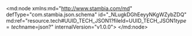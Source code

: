 <?xml version="1.0" encoding="UTF-8"?>
<md:node xmlns:md="http://www.stambia.com/md" defType="com.stambia.json.schema" id="_NLugkDGhEeyyNKgWZybZDQ" md:ref="resource.tech#UUID_TECH_JSON1?fileId=UUID_TECH_JSON1$type=tech$name=json?" internalVersion="v1.0.0">
  <node defType="com.stambia.json.rootObject" id="_NQrSADGhEeyyNKgWZybZDQ" name="Ventes">
    <attribute defType="com.stambia.json.rootObject.encoding" id="_NQ-M8DGhEeyyNKgWZybZDQ" value="UTF-8"/>
    <attribute defType="com.stambia.json.rootObject.reverseURLPath" id="_NRETkDGhEeyyNKgWZybZDQ"/>
    <attribute defType="com.stambia.json.rootObject.reverseFilePath" id="_NRETkTGhEeyyNKgWZybZDQ" value="D:\Fichiers\POC\Boulanger\Ventes.json"/>
    <node defType="com.stambia.json.object" id="_URx9RDGhEeyyNKgWZybZDQ" name="enhancedSale" position="1">
      <node defType="com.stambia.json.value" id="_URx9RTGhEeyyNKgWZybZDQ" name="transactionSiteId" position="1">
        <attribute defType="com.stambia.json.value.type" id="_URx9RjGhEeyyNKgWZybZDQ" value="string"/>
      </node>
      <node defType="com.stambia.json.value" id="_URx9RzGhEeyyNKgWZybZDQ" name="saleId" position="2">
        <attribute defType="com.stambia.json.value.type" id="_URx9SDGhEeyyNKgWZybZDQ" value="string"/>
      </node>
      <node defType="com.stambia.json.value" id="_URx9STGhEeyyNKgWZybZDQ" name="transactionOrigin" position="3">
        <attribute defType="com.stambia.json.value.type" id="_URx9SjGhEeyyNKgWZybZDQ" value="string"/>
      </node>
      <node defType="com.stambia.json.array" id="_URx9SzGhEeyyNKgWZybZDQ" name="deliveryDestinations" position="4">
        <node defType="com.stambia.json.object" id="_URx9TDGhEeyyNKgWZybZDQ" name="item" position="1">
          <node defType="com.stambia.json.object" id="_URx9TTGhEeyyNKgWZybZDQ" name="address" position="1">
            <node defType="com.stambia.json.value" id="_URx9TjGhEeyyNKgWZybZDQ" name="addressCountry" position="1">
              <attribute defType="com.stambia.json.value.type" id="_URx9TzGhEeyyNKgWZybZDQ" value="string"/>
            </node>
            <node defType="com.stambia.json.value" id="_URx9UDGhEeyyNKgWZybZDQ" name="cityCode" position="2">
              <attribute defType="com.stambia.json.value.type" id="_URx9UTGhEeyyNKgWZybZDQ" value="string"/>
            </node>
            <node defType="com.stambia.json.value" id="_URx9UjGhEeyyNKgWZybZDQ" name="givenName" position="3">
              <attribute defType="com.stambia.json.value.type" id="_URx9UzGhEeyyNKgWZybZDQ" value="string"/>
            </node>
            <node defType="com.stambia.json.value" id="_URx9VDGhEeyyNKgWZybZDQ" name="postalCode" position="4">
              <attribute defType="com.stambia.json.value.type" id="_URx9VTGhEeyyNKgWZybZDQ" value="string"/>
            </node>
            <node defType="com.stambia.json.value" id="_URx9VjGhEeyyNKgWZybZDQ" name="streetAddress" position="5">
              <attribute defType="com.stambia.json.value.type" id="_URx9VzGhEeyyNKgWZybZDQ" value="string"/>
            </node>
            <node defType="com.stambia.json.value" id="_URx9WDGhEeyyNKgWZybZDQ" name="familyName" position="60">
              <attribute defType="com.stambia.json.value.type" id="_URx9WTGhEeyyNKgWZybZDQ" value="string"/>
            </node>
            <node defType="com.stambia.json.value" id="_URx9WjGhEeyyNKgWZybZDQ" name="addressLocality" position="7">
              <attribute defType="com.stambia.json.value.type" id="_URx9WzGhEeyyNKgWZybZDQ" value="string"/>
            </node>
          </node>
          <node defType="com.stambia.json.value" id="_URx9XDGhEeyyNKgWZybZDQ" name="deliveryDestLineId" position="2">
            <attribute defType="com.stambia.json.value.type" id="_URx9XTGhEeyyNKgWZybZDQ" value="number"/>
          </node>
          <node defType="com.stambia.json.value" id="_URx9XjGhEeyyNKgWZybZDQ" name="siteId" position="3">
            <attribute defType="com.stambia.json.value.type" id="_URx9XzGhEeyyNKgWZybZDQ" value="string"/>
          </node>
        </node>
      </node>
      <node defType="com.stambia.json.value" id="_URx9YDGhEeyyNKgWZybZDQ" name="number" position="5">
        <attribute defType="com.stambia.json.value.type" id="_URx9YTGhEeyyNKgWZybZDQ" value="string"/>
      </node>
      <node defType="com.stambia.json.object" id="_URx9YjGhEeyyNKgWZybZDQ" name="audit" position="6">
        <node defType="com.stambia.json.value" id="_URx9YzGhEeyyNKgWZybZDQ" name="creationDate" position="1">
          <attribute defType="com.stambia.json.value.type" id="_URx9ZDGhEeyyNKgWZybZDQ" value="string"/>
        </node>
      </node>
      <node defType="com.stambia.json.value" id="_URx9ZTGhEeyyNKgWZybZDQ" name="sequenceNumber" position="7">
        <attribute defType="com.stambia.json.value.type" id="_URx9ZjGhEeyyNKgWZybZDQ" value="number"/>
      </node>
      <node defType="com.stambia.json.value" id="_URx9ZzGhEeyyNKgWZybZDQ" name="creationSiteId" position="8">
        <attribute defType="com.stambia.json.value.type" id="_URx9aDGhEeyyNKgWZybZDQ" value="string"/>
      </node>
      <node defType="com.stambia.json.value" id="_URx9aTGhEeyyNKgWZybZDQ" name="deviceOrigin" position="9">
        <attribute defType="com.stambia.json.value.type" id="_URx9ajGhEeyyNKgWZybZDQ" value="string"/>
      </node>
      <node defType="com.stambia.json.value" id="_URx9azGhEeyyNKgWZybZDQ" name="creationDate" position="10">
        <attribute defType="com.stambia.json.value.type" id="_URx9bDGhEeyyNKgWZybZDQ" value="string"/>
      </node>
      <node defType="com.stambia.json.array" id="_URx9bTGhEeyyNKgWZybZDQ" name="items" position="11">
        <node defType="com.stambia.json.object" id="_URx9bjGhEeyyNKgWZybZDQ" name="item" position="1">
          <node defType="com.stambia.json.value" id="_URx9bzGhEeyyNKgWZybZDQ" name="priceWithVat" position="1">
            <attribute defType="com.stambia.json.value.type" id="_URx9cDGhEeyyNKgWZybZDQ" value="number"/>
          </node>
          <node defType="com.stambia.json.value" id="_URx9cTGhEeyyNKgWZybZDQ" name="itemLineId" position="2">
            <attribute defType="com.stambia.json.value.type" id="_URx9cjGhEeyyNKgWZybZDQ" value="number"/>
          </node>
          <node defType="com.stambia.json.object" id="_URx9czGhEeyyNKgWZybZDQ" name="loyaltyCheck" position="3">
            <node defType="com.stambia.json.value" id="_URx9dDGhEeyyNKgWZybZDQ" name="validationStatus" position="1">
              <attribute defType="com.stambia.json.value.type" id="_URx9dTGhEeyyNKgWZybZDQ" value="boolean"/>
            </node>
          </node>
          <node defType="com.stambia.json.object" id="_URx9djGhEeyyNKgWZybZDQ" name="audit" position="4">
            <node defType="com.stambia.json.value" id="_URx9dzGhEeyyNKgWZybZDQ" name="creationDate" position="1">
              <attribute defType="com.stambia.json.value.type" id="_URx9eDGhEeyyNKgWZybZDQ" value="string"/>
            </node>
          </node>
          <node defType="com.stambia.json.object" id="_URx9eTGhEeyyNKgWZybZDQ" name="delivery" position="5">
            <node defType="com.stambia.json.array" id="_URx9ejGhEeyyNKgWZybZDQ" name="packages" position="1">
              <node defType="com.stambia.json.object" id="_URx9ezGhEeyyNKgWZybZDQ" name="item" position="1"/>
            </node>
          </node>
          <node defType="com.stambia.json.object" id="_URx9fDGhEeyyNKgWZybZDQ" name="product" position="6">
            <node defType="com.stambia.json.array" id="_URx9fTGhEeyyNKgWZybZDQ" name="skus" position="1">
              <node defType="com.stambia.json.object" id="_URx9fjGhEeyyNKgWZybZDQ" name="item" position="1">
                <node defType="com.stambia.json.value" id="_URx9fzGhEeyyNKgWZybZDQ" name="pimId" position="1">
                  <attribute defType="com.stambia.json.value.type" id="_URx9gDGhEeyyNKgWZybZDQ" value="string"/>
                </node>
                <node defType="com.stambia.json.object" id="_URx9gTGhEeyyNKgWZybZDQ" name="businessData" position="2">
                  <node defType="com.stambia.json.value" id="_URx9gjGhEeyyNKgWZybZDQ" name="sparePartsLabel" position="1">
                    <attribute defType="com.stambia.json.value.type" id="_URx9gzGhEeyyNKgWZybZDQ" value="string"/>
                  </node>
                  <node defType="com.stambia.json.value" id="_URx9hDGhEeyyNKgWZybZDQ" name="nationalReleaseDate" position="2">
                    <attribute defType="com.stambia.json.value.type" id="_URx9hTGhEeyyNKgWZybZDQ" value="string"/>
                  </node>
                  <node defType="com.stambia.json.array" id="_URx9hjGhEeyyNKgWZybZDQ" name="eans" position="3">
                    <node defType="com.stambia.json.value" id="_URx9hzGhEeyyNKgWZybZDQ" name="item" position="1">
                      <attribute defType="com.stambia.json.value.type" id="_URx9iDGhEeyyNKgWZybZDQ" value="string"/>
                    </node>
                  </node>
                  <node defType="com.stambia.json.value" id="_URx9iTGhEeyyNKgWZybZDQ" name="forcedMargin" position="4">
                    <attribute defType="com.stambia.json.value.type" id="_URx9ijGhEeyyNKgWZybZDQ" value="number"/>
                  </node>
                  <node defType="com.stambia.json.value" id="_URx9izGhEeyyNKgWZybZDQ" name="multiImplantation" position="5">
                    <attribute defType="com.stambia.json.value.type" id="_URx9jDGhEeyyNKgWZybZDQ" value="boolean"/>
                  </node>
                  <node defType="com.stambia.json.array" id="_URx9jTGhEeyyNKgWZybZDQ" name="channels" position="6">
                    <node defType="com.stambia.json.object" id="_URx9jjGhEeyyNKgWZybZDQ" name="item" position="1">
                      <node defType="com.stambia.json.value" id="_URx9jzGhEeyyNKgWZybZDQ" name="priceLowerBound" position="1">
                        <attribute defType="com.stambia.json.value.type" id="_URx9kDGhEeyyNKgWZybZDQ" value="number"/>
                      </node>
                      <node defType="com.stambia.json.value" id="_URx9kTGhEeyyNKgWZybZDQ" name="code" position="2">
                        <attribute defType="com.stambia.json.value.type" id="_URx9kjGhEeyyNKgWZybZDQ" value="string"/>
                      </node>
                      <node defType="com.stambia.json.value" id="_URx9kzGhEeyyNKgWZybZDQ" name="solovinaExclusion" position="3">
                        <attribute defType="com.stambia.json.value.type" id="_URx9lDGhEeyyNKgWZybZDQ" value="boolean"/>
                      </node>
                      <node defType="com.stambia.json.value" id="_URx9lTGhEeyyNKgWZybZDQ" name="assortmentLevel" position="4">
                        <attribute defType="com.stambia.json.value.type" id="_URx9ljGhEeyyNKgWZybZDQ" value="string"/>
                      </node>
                      <node defType="com.stambia.json.value" id="_URx9lzGhEeyyNKgWZybZDQ" name="productStatus" position="5">
                        <attribute defType="com.stambia.json.value.type" id="_URx9mDGhEeyyNKgWZybZDQ" value="string"/>
                      </node>
                      <node defType="com.stambia.json.value" id="_URx9mTGhEeyyNKgWZybZDQ" name="salesStatus" position="6">
                        <attribute defType="com.stambia.json.value.type" id="_URx9mjGhEeyyNKgWZybZDQ" value="string"/>
                      </node>
                      <node defType="com.stambia.json.value" id="_URx9mzGhEeyyNKgWZybZDQ" name="startSellingDate" position="7">
                        <attribute defType="com.stambia.json.value.type" id="_URx9nDGhEeyyNKgWZybZDQ" value="string"/>
                      </node>
                      <node defType="com.stambia.json.value" id="_URx9nTGhEeyyNKgWZybZDQ" name="priceUpperBound" position="8">
                        <attribute defType="com.stambia.json.value.type" id="_URx9njGhEeyyNKgWZybZDQ" value="number"/>
                      </node>
                      <node defType="com.stambia.json.value" id="_URx9nzGhEeyyNKgWZybZDQ" name="logisticCode" position="9">
                        <attribute defType="com.stambia.json.value.type" id="_URx9oDGhEeyyNKgWZybZDQ" value="string"/>
                      </node>
                      <node defType="com.stambia.json.object" id="_URx9oTGhEeyyNKgWZybZDQ" name="commercialEvent" position="10">
                        <node defType="com.stambia.json.value" id="_URx9ojGhEeyyNKgWZybZDQ" name="commercialEventFlag" position="1">
                          <attribute defType="com.stambia.json.value.type" id="_URx9ozGhEeyyNKgWZybZDQ" value="boolean"/>
                        </node>
                      </node>
                      <node defType="com.stambia.json.value" id="_URx9pDGhEeyyNKgWZybZDQ" name="reducedVATCandidate" position="11">
                        <attribute defType="com.stambia.json.value.type" id="_URx9pTGhEeyyNKgWZybZDQ" value="boolean"/>
                      </node>
                    </node>
                  </node>
                  <node defType="com.stambia.json.value" id="_URx9pjGhEeyyNKgWZybZDQ" name="firstVendorReference" position="7">
                    <attribute defType="com.stambia.json.value.type" id="_URx9pzGhEeyyNKgWZybZDQ" value="string"/>
                  </node>
                </node>
                <node defType="com.stambia.json.object" id="_URx9qDGhEeyyNKgWZybZDQ" name="label" position="3">
                  <node defType="com.stambia.json.value" id="_URx9qTGhEeyyNKgWZybZDQ" name="fr_FR" position="1">
                    <attribute defType="com.stambia.json.value.type" id="_URx9qjGhEeyyNKgWZybZDQ" value="string"/>
                  </node>
                </node>
                <node defType="com.stambia.json.object" id="_URx9qzGhEeyyNKgWZybZDQ" name="commercialLabel" position="4">
                  <node defType="com.stambia.json.value" id="_URx9rDGhEeyyNKgWZybZDQ" name="fr_FR" position="1">
                    <attribute defType="com.stambia.json.value.type" id="_URx9rTGhEeyyNKgWZybZDQ" value="string"/>
                  </node>
                </node>
                <node defType="com.stambia.json.value" id="_URx9rjGhEeyyNKgWZybZDQ" name="skuId" position="5">
                  <attribute defType="com.stambia.json.value.type" id="_URx9rzGhEeyyNKgWZybZDQ" value="string"/>
                </node>
                <node defType="com.stambia.json.value" id="_URx9sDGhEeyyNKgWZybZDQ" name="sapId" position="6">
                  <attribute defType="com.stambia.json.value.type" id="_URx9sTGhEeyyNKgWZybZDQ" value="string"/>
                </node>
              </node>
            </node>
            <node defType="com.stambia.json.object" id="_URx9sjGhEeyyNKgWZybZDQ" name="merchant" position="2">
              <node defType="com.stambia.json.value" id="_URx9szGhEeyyNKgWZybZDQ" name="merchantId" position="1">
                <attribute defType="com.stambia.json.value.type" id="_URx9tDGhEeyyNKgWZybZDQ" value="string"/>
              </node>
              <node defType="com.stambia.json.value" id="_URx9tTGhEeyyNKgWZybZDQ" name="label" position="2">
                <attribute defType="com.stambia.json.value.type" id="_URx9tjGhEeyyNKgWZybZDQ" value="string"/>
              </node>
            </node>
            <node defType="com.stambia.json.value" id="_URx9tzGhEeyyNKgWZybZDQ" name="type" position="3">
              <attribute defType="com.stambia.json.value.type" id="_URx9uDGhEeyyNKgWZybZDQ" value="string"/>
            </node>
            <node defType="com.stambia.json.value" id="_URx9uTGhEeyyNKgWZybZDQ" name="salesOrganization" position="4">
              <attribute defType="com.stambia.json.value.type" id="_URx9ujGhEeyyNKgWZybZDQ" value="string"/>
            </node>
            <node defType="com.stambia.json.array" id="_URx9uzGhEeyyNKgWZybZDQ" name="medias" position="5">
              <node defType="com.stambia.json.object" id="_URx9vDGhEeyyNKgWZybZDQ" name="item" position="1">
                <node defType="com.stambia.json.object" id="_URx9vTGhEeyyNKgWZybZDQ" name="values" position="1">
                  <node defType="com.stambia.json.array" id="_URx9vjGhEeyyNKgWZybZDQ" name="fr_FR" position="1">
                    <node defType="com.stambia.json.value" id="_URx9vzGhEeyyNKgWZybZDQ" name="item" position="1">
                      <attribute defType="com.stambia.json.value.type" id="_URx9wDGhEeyyNKgWZybZDQ" value="string"/>
                    </node>
                  </node>
                </node>
                <node defType="com.stambia.json.value" id="_URx9wTGhEeyyNKgWZybZDQ" name="type" position="2">
                  <attribute defType="com.stambia.json.value.type" id="_URx9wjGhEeyyNKgWZybZDQ" value="string"/>
                </node>
              </node>
            </node>
            <node defType="com.stambia.json.object" id="_URx9wzGhEeyyNKgWZybZDQ" name="condition" position="6">
              <node defType="com.stambia.json.value" id="_URx9xDGhEeyyNKgWZybZDQ" name="conditionId" position="1">
                <attribute defType="com.stambia.json.value.type" id="_URx9xTGhEeyyNKgWZybZDQ" value="string"/>
              </node>
              <node defType="com.stambia.json.value" id="_URx9xjGhEeyyNKgWZybZDQ" name="label" position="2">
                <attribute defType="com.stambia.json.value.type" id="_URx9xzGhEeyyNKgWZybZDQ" value="string"/>
              </node>
            </node>
            <node defType="com.stambia.json.object" id="_URx9yDGhEeyyNKgWZybZDQ" name="businessData" position="7">
              <node defType="com.stambia.json.value" id="_URx9yTGhEeyyNKgWZybZDQ" name="excludedCommissioning" position="1">
                <attribute defType="com.stambia.json.value.type" id="_URx9yjGhEeyyNKgWZybZDQ" value="boolean"/>
              </node>
              <node defType="com.stambia.json.value" id="_URx9yzGhEeyyNKgWZybZDQ" name="authorizedNewMarketplace" position="2">
                <attribute defType="com.stambia.json.value.type" id="_URx9zDGhEeyyNKgWZybZDQ" value="boolean"/>
              </node>
              <node defType="com.stambia.json.value" id="_URx9zTGhEeyyNKgWZybZDQ" name="merchandiseGroup" position="3">
                <attribute defType="com.stambia.json.value.type" id="_URx9zjGhEeyyNKgWZybZDQ" value="string"/>
              </node>
              <node defType="com.stambia.json.value" id="_URx9zzGhEeyyNKgWZybZDQ" name="submittedEnvironmentalTax" position="4">
                <attribute defType="com.stambia.json.value.type" id="_URx90DGhEeyyNKgWZybZDQ" value="boolean"/>
              </node>
              <node defType="com.stambia.json.value" id="_URx90TGhEeyyNKgWZybZDQ" name="sellableWeb" position="5">
                <attribute defType="com.stambia.json.value.type" id="_URx90jGhEeyyNKgWZybZDQ" value="boolean"/>
              </node>
              <node defType="com.stambia.json.value" id="_URx90zGhEeyyNKgWZybZDQ" name="marketplace" position="6">
                <attribute defType="com.stambia.json.value.type" id="_URx91DGhEeyyNKgWZybZDQ" value="boolean"/>
              </node>
              <node defType="com.stambia.json.value" id="_URx91TGhEeyyNKgWZybZDQ" name="materialType" position="7">
                <attribute defType="com.stambia.json.value.type" id="_URx91jGhEeyyNKgWZybZDQ" value="string"/>
              </node>
              <node defType="com.stambia.json.object" id="_URx91zGhEeyyNKgWZybZDQ" name="packaging" position="8">
                <node defType="com.stambia.json.value" id="_URx92DGhEeyyNKgWZybZDQ" name="unit" position="1">
                  <attribute defType="com.stambia.json.value.type" id="_URx92TGhEeyyNKgWZybZDQ" value="string"/>
                </node>
                <node defType="com.stambia.json.value" id="_URx92jGhEeyyNKgWZybZDQ" name="length" position="2">
                  <attribute defType="com.stambia.json.value.type" id="_URx92zGhEeyyNKgWZybZDQ" value="number"/>
                </node>
                <node defType="com.stambia.json.value" id="_URx93DGhEeyyNKgWZybZDQ" name="width" position="3">
                  <attribute defType="com.stambia.json.value.type" id="_URx93TGhEeyyNKgWZybZDQ" value="number"/>
                </node>
                <node defType="com.stambia.json.value" id="_URx93jGhEeyyNKgWZybZDQ" name="height" position="4">
                  <attribute defType="com.stambia.json.value.type" id="_URx93zGhEeyyNKgWZybZDQ" value="number"/>
                </node>
              </node>
              <node defType="com.stambia.json.value" id="_URx94DGhEeyyNKgWZybZDQ" name="productHierarchy" position="9">
                <attribute defType="com.stambia.json.value.type" id="_URx94TGhEeyyNKgWZybZDQ" value="string"/>
              </node>
              <node defType="com.stambia.json.value" id="_URx94jGhEeyyNKgWZybZDQ" name="validBBC" position="10">
                <attribute defType="com.stambia.json.value.type" id="_URx94zGhEeyyNKgWZybZDQ" value="boolean"/>
              </node>
              <node defType="com.stambia.json.value" id="_URx95DGhEeyyNKgWZybZDQ" name="volume" position="11">
                <attribute defType="com.stambia.json.value.type" id="_URx95TGhEeyyNKgWZybZDQ" value="number"/>
              </node>
              <node defType="com.stambia.json.value" id="_URx95jGhEeyyNKgWZybZDQ" name="priorityLvb" position="12">
                <attribute defType="com.stambia.json.value.type" id="_URx95zGhEeyyNKgWZybZDQ" value="boolean"/>
              </node>
              <node defType="com.stambia.json.value" id="_URx96DGhEeyyNKgWZybZDQ" name="netWeight" position="13">
                <attribute defType="com.stambia.json.value.type" id="_URx96TGhEeyyNKgWZybZDQ" value="number"/>
              </node>
              <node defType="com.stambia.json.value" id="_URx96jGhEeyyNKgWZybZDQ" name="validImages" position="14">
                <attribute defType="com.stambia.json.value.type" id="_URx96zGhEeyyNKgWZybZDQ" value="boolean"/>
              </node>
              <node defType="com.stambia.json.array" id="_URx97DGhEeyyNKgWZybZDQ" name="channels" position="15">
                <node defType="com.stambia.json.object" id="_URx97TGhEeyyNKgWZybZDQ" name="item" position="1">
                  <node defType="com.stambia.json.value" id="_URx97jGhEeyyNKgWZybZDQ" name="salesIndicator" position="1">
                    <attribute defType="com.stambia.json.value.type" id="_URx97zGhEeyyNKgWZybZDQ" value="string"/>
                  </node>
                  <node defType="com.stambia.json.value" id="_URx98DGhEeyyNKgWZybZDQ" name="code" position="2">
                    <attribute defType="com.stambia.json.value.type" id="_URx98TGhEeyyNKgWZybZDQ" value="string"/>
                  </node>
                  <node defType="com.stambia.json.value" id="_URx98jGhEeyyNKgWZybZDQ" name="legalWarranty" position="3">
                    <attribute defType="com.stambia.json.value.type" id="_URx98zGhEeyyNKgWZybZDQ" value="number"/>
                  </node>
                  <node defType="com.stambia.json.value" id="_URx99DGhEeyyNKgWZybZDQ" name="subjectToFidelityPoints" position="4">
                    <attribute defType="com.stambia.json.value.type" id="_URx99TGhEeyyNKgWZybZDQ" value="boolean"/>
                  </node>
                </node>
              </node>
              <node defType="com.stambia.json.value" id="_URx99jGhEeyyNKgWZybZDQ" name="segment" position="16">
                <attribute defType="com.stambia.json.value.type" id="_URx99zGhEeyyNKgWZybZDQ" value="string"/>
              </node>
              <node defType="com.stambia.json.value" id="_URx9-DGhEeyyNKgWZybZDQ" name="tvTaxCandidate" position="17">
                <attribute defType="com.stambia.json.value.type" id="_URx9-TGhEeyyNKgWZybZDQ" value="boolean"/>
              </node>
              <node defType="com.stambia.json.object" id="_URx9-jGhEeyyNKgWZybZDQ" name="productType" position="18">
                <node defType="com.stambia.json.value" id="_URx9-zGhEeyyNKgWZybZDQ" name="code" position="1">
                  <attribute defType="com.stambia.json.value.type" id="_URx9_DGhEeyyNKgWZybZDQ" value="string"/>
                </node>
                <node defType="com.stambia.json.value" id="_URx9_TGhEeyyNKgWZybZDQ" name="label" position="2">
                  <attribute defType="com.stambia.json.value.type" id="_URx9_jGhEeyyNKgWZybZDQ" value="string"/>
                </node>
              </node>
            </node>
            <node defType="com.stambia.json.value" id="_URx9_zGhEeyyNKgWZybZDQ" name="offerId" position="8">
              <attribute defType="com.stambia.json.value.type" id="_URx-ADGhEeyyNKgWZybZDQ" value="string"/>
            </node>
            <node defType="com.stambia.json.array" id="_URx-ATGhEeyyNKgWZybZDQ" name="categories" position="9">
              <node defType="com.stambia.json.object" id="_URx-AjGhEeyyNKgWZybZDQ" name="item" position="1">
                <node defType="com.stambia.json.value" id="_URx-AzGhEeyyNKgWZybZDQ" name="externalNodeId" position="1">
                  <attribute defType="com.stambia.json.value.type" id="_URx-BDGhEeyyNKgWZybZDQ" value="string"/>
                </node>
                <node defType="com.stambia.json.value" id="_URx-BTGhEeyyNKgWZybZDQ" name="addedByEvent" position="2">
                  <attribute defType="com.stambia.json.value.type" id="_URx-BjGhEeyyNKgWZybZDQ" value="boolean"/>
                </node>
                <node defType="com.stambia.json.value" id="_URx-BzGhEeyyNKgWZybZDQ" name="type" position="3">
                  <attribute defType="com.stambia.json.value.type" id="_URx-CDGhEeyyNKgWZybZDQ" value="string"/>
                </node>
                <node defType="com.stambia.json.value" id="_URx-CTGhEeyyNKgWZybZDQ" name="nodeId" position="4">
                  <attribute defType="com.stambia.json.value.type" id="_URx-CjGhEeyyNKgWZybZDQ" value="string"/>
                </node>
              </node>
            </node>
            <node defType="com.stambia.json.object" id="_URx-CzGhEeyyNKgWZybZDQ" name="brand" position="10">
              <node defType="com.stambia.json.value" id="_URx-DDGhEeyyNKgWZybZDQ" name="code" position="1">
                <attribute defType="com.stambia.json.value.type" id="_URx-DTGhEeyyNKgWZybZDQ" value="string"/>
              </node>
              <node defType="com.stambia.json.value" id="_URx-DjGhEeyyNKgWZybZDQ" name="notSignificantBrand" position="2">
                <attribute defType="com.stambia.json.value.type" id="_URx-DzGhEeyyNKgWZybZDQ" value="boolean"/>
              </node>
            </node>
          </node>
          <node defType="com.stambia.json.value" id="_URx-EDGhEeyyNKgWZybZDQ" name="quantity" position="7">
            <attribute defType="com.stambia.json.value.type" id="_URx-ETGhEeyyNKgWZybZDQ" value="number"/>
          </node>
          <node defType="com.stambia.json.value" id="_URx-EjGhEeyyNKgWZybZDQ" name="creationSiteId" position="8">
            <attribute defType="com.stambia.json.value.type" id="_URx-EzGhEeyyNKgWZybZDQ" value="string"/>
          </node>
          <node defType="com.stambia.json.value" id="_URx-FDGhEeyyNKgWZybZDQ" name="creationDate" position="9">
            <attribute defType="com.stambia.json.value.type" id="_URx-FTGhEeyyNKgWZybZDQ" value="string"/>
          </node>
          <node defType="com.stambia.json.value" id="_URx-FjGhEeyyNKgWZybZDQ" name="servicePackNotGiven" position="10">
            <attribute defType="com.stambia.json.value.type" id="_URx-FzGhEeyyNKgWZybZDQ" value="boolean"/>
          </node>
          <node defType="com.stambia.json.object" id="_URx-GDGhEeyyNKgWZybZDQ" name="deliveryModality" position="11">
            <node defType="com.stambia.json.value" id="_URx-GTGhEeyyNKgWZybZDQ" name="deliveryModeCode" position="1">
              <attribute defType="com.stambia.json.value.type" id="_URx-GjGhEeyyNKgWZybZDQ" value="string"/>
            </node>
            <node defType="com.stambia.json.value" id="_URx-GzGhEeyyNKgWZybZDQ" name="pickingSiteId" position="2">
              <attribute defType="com.stambia.json.value.type" id="_URx-HDGhEeyyNKgWZybZDQ" value="string"/>
            </node>
            <node defType="com.stambia.json.value" id="_URx-HTGhEeyyNKgWZybZDQ" name="bookingSiteId" position="3">
              <attribute defType="com.stambia.json.value.type" id="_URx-HjGhEeyyNKgWZybZDQ" value="string"/>
            </node>
            <node defType="com.stambia.json.value" id="_URx-HzGhEeyyNKgWZybZDQ" name="expectedDate" position="4">
              <attribute defType="com.stambia.json.value.type" id="_URx-IDGhEeyyNKgWZybZDQ" value="string"/>
            </node>
            <node defType="com.stambia.json.value" id="_URx-ITGhEeyyNKgWZybZDQ" name="needStorePreparationTicket" position="5">
              <attribute defType="com.stambia.json.value.type" id="_URx-IjGhEeyyNKgWZybZDQ" value="boolean"/>
            </node>
            <node defType="com.stambia.json.value" id="_URx-IzGhEeyyNKgWZybZDQ" name="shippingMethodCode" position="6">
              <attribute defType="com.stambia.json.value.type" id="_URx-JDGhEeyyNKgWZybZDQ" value="string"/>
            </node>
            <node defType="com.stambia.json.value" id="_URx-JTGhEeyyNKgWZybZDQ" name="deliveryDestLineId" position="7">
              <attribute defType="com.stambia.json.value.type" id="_URx-JjGhEeyyNKgWZybZDQ" value="number"/>
            </node>
            <node defType="com.stambia.json.value" id="_URx-JzGhEeyyNKgWZybZDQ" name="deliveryMethodCode" position="8">
              <attribute defType="com.stambia.json.value.type" id="_URx-KDGhEeyyNKgWZybZDQ" value="string"/>
            </node>
          </node>
          <node defType="com.stambia.json.value" id="_URx-KTGhEeyyNKgWZybZDQ" name="status" position="12">
            <attribute defType="com.stambia.json.value.type" id="_URx-KjGhEeyyNKgWZybZDQ" value="string"/>
          </node>
        </node>
      </node>
      <node defType="com.stambia.json.value" id="_URx-KzGhEeyyNKgWZybZDQ" name="status" position="12">
        <attribute defType="com.stambia.json.value.type" id="_URx-LDGhEeyyNKgWZybZDQ" value="string"/>
      </node>
    </node>
    <node defType="com.stambia.json.array" id="_4mpoljGiEeyyNKgWZybZDQ" name="events" position="2">
      <node defType="com.stambia.json.object" id="_4mpolzGiEeyyNKgWZybZDQ" name="item" position="1">
        <node defType="com.stambia.json.value" id="_4mpomDGiEeyyNKgWZybZDQ" name="saleId" position="1">
          <attribute defType="com.stambia.json.value.type" id="_4mpomTGiEeyyNKgWZybZDQ" value="string"/>
        </node>
        <node defType="com.stambia.json.value" id="_4mpomjGiEeyyNKgWZybZDQ" name="level" position="2">
          <attribute defType="com.stambia.json.value.type" id="_4mpomzGiEeyyNKgWZybZDQ" value="string"/>
        </node>
        <node defType="com.stambia.json.object" id="_4mponDGiEeyyNKgWZybZDQ" name="actions" position="3">
          <node defType="com.stambia.json.value" id="_4mponTGiEeyyNKgWZybZDQ" name="CREATE" position="1">
            <attribute defType="com.stambia.json.value.type" id="_4mponjGiEeyyNKgWZybZDQ" value="string"/>
          </node>
        </node>
      </node>
    </node>
    <node defType="com.stambia.json.value" id="_4mponzGiEeyyNKgWZybZDQ" name="eventDate" position="3">
      <attribute defType="com.stambia.json.value.type" id="_4mpooDGiEeyyNKgWZybZDQ" value="string"/>
    </node>
  </node>
</md:node>
